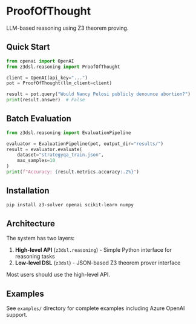 # ProofOfThought

LLM-based reasoning using Z3 theorem proving.

## Quick Start

```python
from openai import OpenAI
from z3dsl.reasoning import ProofOfThought

client = OpenAI(api_key="...")
pot = ProofOfThought(llm_client=client)

result = pot.query("Would Nancy Pelosi publicly denounce abortion?")
print(result.answer)  # False
```

## Batch Evaluation

```python
from z3dsl.reasoning import EvaluationPipeline

evaluator = EvaluationPipeline(pot, output_dir="results/")
result = evaluator.evaluate(
    dataset="strategyqa_train.json",
    max_samples=10
)
print(f"Accuracy: {result.metrics.accuracy:.2%}")
```

## Installation

```bash
pip install z3-solver openai scikit-learn numpy
```

## Architecture

The system has two layers:

1. **High-level API** (`z3dsl.reasoning`) - Simple Python interface for reasoning tasks
2. **Low-level DSL** (`z3dsl`) - JSON-based Z3 theorem prover interface

Most users should use the high-level API.

## Examples

See `examples/` directory for complete examples including Azure OpenAI support.
